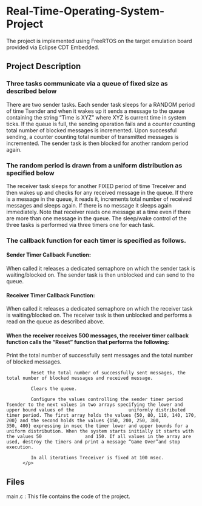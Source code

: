 <h1>Real-Time-Operating-System-Project</h1>
  <p>The project is implemented using FreeRTOS on the target emulation board provided via Eclipse CDT Embedded.</p>
  <h2>Project Description</h2>
    <h3>Three tasks communicate via a queue of fixed size as described below</h3>
      <p>There are two sender tasks. Each sender task sleeps for a RANDOM period of time Tsender and when it wakes up it sends a message to the queue containing the            string “Time is XYZ” where XYZ is current time in system ticks. If the queue is full, the sending operation fails and a counter counting total number of                blocked  messages is incremented. Upon successful sending, a counter counting total number of transmitted messages is incremented. The sender task is then              blocked for another random period again.
      </p>
      <h3>The random period is drawn from a uniform distribution as specified below</h3>
      <p>The receiver task sleeps for another FIXED period of time Treceiver and then wakes up and checks for any received message in the queue. If there is a message          in the queue, it reads it, increments total number of received messages and sleeps again. If there is no message it sleeps again immediately. Note that                receiver reads one message at a time even if there are more than one message in the queue. The sleep/wake control of the three tasks is performed via three            timers one for each task.
      </p>
      <h3>The callback function for each timer is specified as follows.</h3>
        <h4>Sender Timer Callback Function:</h4>
          <p>When called it releases a dedicated semaphore on which the sender task is waiting/blocked on. The sender task is then unblocked and can send to the queue.           </p>
        <h4>Receiver Timer Callback Function:</h4>
          <p>When called it releases a dedicated semaphore on which the receiver task is waiting/blocked on. The receiver task is then unblocked and performs a read on              the queue as described above.
          </p>
        <h4>When the receiver receives 500 messages, the receiver timer callback function calls the “Reset” function that performs the following:</h4>
          <p>Print the total number of successfully sent messages and the total number of blocked messages.
  
             Reset the total number of successfully sent messages, the total number of blocked messages and received message.

             Clears the queue.
  
             Configure the values controlling the sender timer period Tsender to the next values in two arrays specifying the lower and upper bound values of the                    uniformly distributed timer period. The first array holds the values {50, 80, 110, 140, 170, 200} and the second holds the values {150, 200, 250, 300,                  350, 400} expressing in msec the timer lower and upper bounds for a uniform distribution. When the system starts initially it starts with the values 50                and 150. If all values in the array are used, destroy the timers and print a message “Game Over”and stop execution.

             In all iterations Treceiver is fixed at 100 msec.
          </p>
  <h2>Files</h2>
    <p>main.c : This file contains the code of the project.</p>
